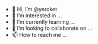 - 👋 Hi, I’m @yeroket
- 👀 I’m interested in ...
- 🌱 I’m currently learning ...
- 💞️ I’m looking to collaborate on ...
- 📫 How to reach me ...

<!---
yeroket/yeroket is a ✨ special ✨ repository because its `README.md` (this file) appears on your GitHub profile.
You can click the Preview link to take a look at your changes.
--->
